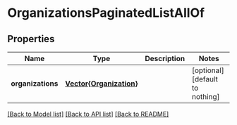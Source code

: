 # OrganizationsPaginatedListAllOf


## Properties
Name | Type | Description | Notes
------------ | ------------- | ------------- | -------------
**organizations** | [**Vector{Organization}**](Organization.md) |  | [optional] [default to nothing]


[[Back to Model list]](../README.md#models) [[Back to API list]](../README.md#api-endpoints) [[Back to README]](../README.md)


